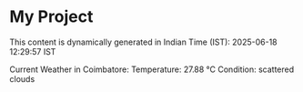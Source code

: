 # My Project

This content is dynamically generated in Indian Time (IST): 2025-06-18 12:29:57 IST


Current Weather in Coimbatore:
Temperature: 27.88 °C
Condition: scattered clouds
